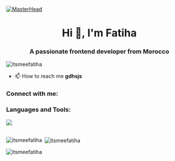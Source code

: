 [![MasterHead](https://miro.medium.com/v2/resize:fit:1400/1*X7Q84nkQN1DiFXC-rQLt9g.gif)](https://itsmeefatiha.io)
<h1 align="center">Hi 👋, I'm Fatiha</h1>
<h3 align="center">A passionate frontend developer from Morocco</h3>

<p align="left"> <img src="https://komarev.com/ghpvc/?username=itsmeefatiha&label=Profile%20views&color=0e75b6&style=flat" alt="itsmeefatiha" /> </p>

- 📫 How to reach me **gdhsjs**

<h3 align="left">Connect with me:</h3>
<p align="left">
</p>

<h3 align="left">Languages and Tools:</h3>
<p align="left"> <a href="https://slillicons.dev">
    <img src="https://skillicons.dev/icons?i=reactnative,javascript,java,spring,flutter,androidstudio,html,css,bootstrap,firebase,c,android,mysql,mssql,postgresql,oracle,chartjs,django,laravel,,figma,python,linux,docker,php"/><br>
  </a> 
  <br> </p>

<p><img align="left" src="https://github-readme-stats.vercel.app/api/top-langs?username=itsmeefatiha&show_icons=true&locale=en&layout=compact" alt="itsmeefatiha" /></p>

<p>&nbsp;<img align="center" src="https://github-readme-stats.vercel.app/api?username=itsmeefatiha&show_icons=true&locale=en" alt="itsmeefatiha" /></p>

<p><img align="center" src="https://github-readme-streak-stats.herokuapp.com/?user=itsmeefatiha&" alt="itsmeefatiha" /></p>

